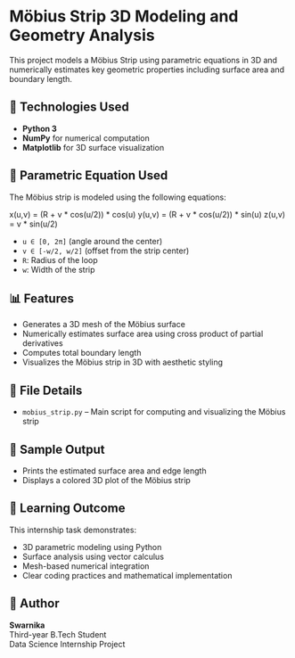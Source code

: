 # Möbius Strip 3D Modeling and Geometry Analysis

This project models a Möbius Strip using parametric equations in 3D and numerically estimates key geometric properties including surface area and boundary length.

## 🔧 Technologies Used

- **Python 3**
- **NumPy** for numerical computation
- **Matplotlib** for 3D surface visualization

## 📐 Parametric Equation Used

The Möbius strip is modeled using the following equations:

x(u,v) = (R + v * cos(u/2)) * cos(u)
y(u,v) = (R + v * cos(u/2)) * sin(u)
z(u,v) = v * sin(u/2)


- `u ∈ [0, 2π]` (angle around the center)
- `v ∈ [-w/2, w/2]` (offset from the strip center)
- `R`: Radius of the loop  
- `w`: Width of the strip

## 📊 Features

- Generates a 3D mesh of the Möbius surface
- Numerically estimates surface area using cross product of partial derivatives
- Computes total boundary length
- Visualizes the Möbius strip in 3D with aesthetic styling

## 📁 File Details

- `mobius_strip.py` – Main script for computing and visualizing the Möbius strip

## 📸 Sample Output

- Prints the estimated surface area and edge length
- Displays a colored 3D plot of the Möbius strip

## 🧠 Learning Outcome

This internship task demonstrates:
- 3D parametric modeling using Python
- Surface analysis using vector calculus
- Mesh-based numerical integration
- Clear coding practices and mathematical implementation

## 🔗 Author

**Swarnika**  
Third-year B.Tech Student  
Data Science Internship Project  
